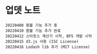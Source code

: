 # 업뎃 노트

    20220408 환불 기능 추가 중
    20220410 환불 기능 추가 완료
    20220412 스타포스 계산기 시작, BFS 개발 시작
    20220415 d3.js 사용 (ISC License)
    20220416 Lodash lib 추가 (MIT License)